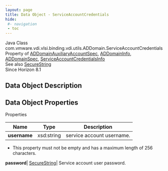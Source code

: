 ```yaml
---
layout: page
title: Data Object - ServiceAccountCredentials
hide:
 #- navigation
 - toc
---
```






Java Class
    com.vmware.vdi.vlsi.binding.vdi.utils.ADDomain.ServiceAccountCredentials  
Property of
     [ADDomainAuxiliaryAccountSpec](vdi.utils.ADDomain.ADDomainAuxiliaryAccountSpec.md#field_detail), [ADDomainInfo](vdi.utils.ADDomain.ADDomainInfo.md#field_detail), [ADDomainSpec](vdi.utils.ADDomain.ADDomainSpec.md#field_detail), [ServiceAccountCredentialsInfo](vdi.utils.ADDomain.ServiceAccountCredentialsInfo.md#field_detail)  
See also
     [SecureString](vdi.util.SecureString.md)  
Since 
    Horizon 8.1

## Data Object Description 

## Data Object Properties

Properties

Name |  Type |  Description   
---|---|---  
**username**|  xsd:string|  service account username.   


  * This property must not be empty and has a maximum length of 256 characters. 

  
**password**| [SecureString](vdi.util.SecureString.md)|  Service account user password.   
  
  
  
   
  
  

